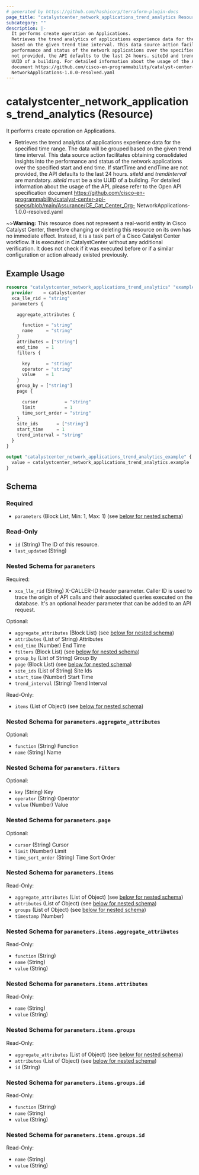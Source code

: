 ```yaml
---
# generated by https://github.com/hashicorp/terraform-plugin-docs
page_title: "catalystcenter_network_applications_trend_analytics Resource - terraform-provider-catalystcenter"
subcategory: ""
description: |-
  It performs create operation on Applications.
  Retrieves the trend analytics of applications experience data for the specified time range. The data will be grouped
  based on the given trend time interval. This data source action facilitates obtaining consolidated insights into the
  performance and status of the network applications over the specified start and end time. If startTime and endTime are
  not provided, the API defaults to the last 24 hours. siteId and trendInterval are mandatory. siteId must be a site
  UUID of a building. For detailed information about the usage of the API, please refer to the Open API specification
  document https://github.com/cisco-en-programmability/catalyst-center-api-specs/blob/main/Assurance/CECatCenter_Org-
  NetworkApplications-1.0.0-resolved.yaml
---
```


# catalystcenter_network_applications_trend_analytics (Resource)

It performs create operation on Applications.

- Retrieves the trend analytics of applications experience data for the specified time range. The data will be grouped
based on the given trend time interval. This data source action facilitates obtaining consolidated insights into the
performance and status of the network applications over the specified start and end time. If startTime and endTime are
not provided, the API defaults to the last 24 hours. *siteId* and *trendInterval* are mandatory. *siteId* must be a site
UUID of a building. For detailed information about the usage of the API, please refer to the Open API specification
document https://github.com/cisco-en-programmability/catalyst-center-api-specs/blob/main/Assurance/CE_Cat_Center_Org-
NetworkApplications-1.0.0-resolved.yaml

~>**Warning:**
This resource does not represent a real-world entity in Cisco Catalyst Center, therefore changing or deleting this resource on its own has no immediate effect.
Instead, it is a task part of a Cisco Catalyst Center workflow. It is executed in CatalystCenter without any additional verification. It does not check if it was executed before or if a similar configuration or action already existed previously.

## Example Usage

```terraform
resource "catalystcenter_network_applications_trend_analytics" "example" {
  provider    = catalystcenter
  xca_lle_rid = "string"
  parameters {

    aggregate_attributes {

      function = "string"
      name     = "string"
    }
    attributes = ["string"]
    end_time   = 1
    filters {

      key      = "string"
      operator = "string"
      value    = 1
    }
    group_by = ["string"]
    page {

      cursor          = "string"
      limit           = 1
      time_sort_order = "string"
    }
    site_ids       = ["string"]
    start_time     = 1
    trend_interval = "string"
  }
}

output "catalystcenter_network_applications_trend_analytics_example" {
  value = catalystcenter_network_applications_trend_analytics.example
}
```

<!-- schema generated by tfplugindocs -->
## Schema

### Required

- `parameters` (Block List, Min: 1, Max: 1) (see [below for nested schema](#nestedblock--parameters))

### Read-Only

- `id` (String) The ID of this resource.
- `last_updated` (String)

<a id="nestedblock--parameters"></a>
### Nested Schema for `parameters`

Required:

- `xca_lle_rid` (String) X-CALLER-ID header parameter. Caller ID is used to trace the origin of API calls and their associated queries executed on the database. It's an optional header parameter that can be added to an API request.

Optional:

- `aggregate_attributes` (Block List) (see [below for nested schema](#nestedblock--parameters--aggregate_attributes))
- `attributes` (List of String) Attributes
- `end_time` (Number) End Time
- `filters` (Block List) (see [below for nested schema](#nestedblock--parameters--filters))
- `group_by` (List of String) Group By
- `page` (Block List) (see [below for nested schema](#nestedblock--parameters--page))
- `site_ids` (List of String) Site Ids
- `start_time` (Number) Start Time
- `trend_interval` (String) Trend Interval

Read-Only:

- `items` (List of Object) (see [below for nested schema](#nestedatt--parameters--items))

<a id="nestedblock--parameters--aggregate_attributes"></a>
### Nested Schema for `parameters.aggregate_attributes`

Optional:

- `function` (String) Function
- `name` (String) Name


<a id="nestedblock--parameters--filters"></a>
### Nested Schema for `parameters.filters`

Optional:

- `key` (String) Key
- `operator` (String) Operator
- `value` (Number) Value


<a id="nestedblock--parameters--page"></a>
### Nested Schema for `parameters.page`

Optional:

- `cursor` (String) Cursor
- `limit` (Number) Limit
- `time_sort_order` (String) Time Sort Order


<a id="nestedatt--parameters--items"></a>
### Nested Schema for `parameters.items`

Read-Only:

- `aggregate_attributes` (List of Object) (see [below for nested schema](#nestedobjatt--parameters--items--aggregate_attributes))
- `attributes` (List of Object) (see [below for nested schema](#nestedobjatt--parameters--items--attributes))
- `groups` (List of Object) (see [below for nested schema](#nestedobjatt--parameters--items--groups))
- `timestamp` (Number)

<a id="nestedobjatt--parameters--items--aggregate_attributes"></a>
### Nested Schema for `parameters.items.aggregate_attributes`

Read-Only:

- `function` (String)
- `name` (String)
- `value` (String)


<a id="nestedobjatt--parameters--items--attributes"></a>
### Nested Schema for `parameters.items.attributes`

Read-Only:

- `name` (String)
- `value` (String)


<a id="nestedobjatt--parameters--items--groups"></a>
### Nested Schema for `parameters.items.groups`

Read-Only:

- `aggregate_attributes` (List of Object) (see [below for nested schema](#nestedobjatt--parameters--items--groups--aggregate_attributes))
- `attributes` (List of Object) (see [below for nested schema](#nestedobjatt--parameters--items--groups--attributes))
- `id` (String)

<a id="nestedobjatt--parameters--items--groups--aggregate_attributes"></a>
### Nested Schema for `parameters.items.groups.id`

Read-Only:

- `function` (String)
- `name` (String)
- `value` (String)


<a id="nestedobjatt--parameters--items--groups--attributes"></a>
### Nested Schema for `parameters.items.groups.id`

Read-Only:

- `name` (String)
- `value` (String)
